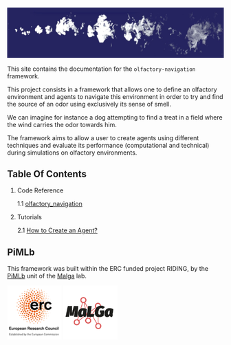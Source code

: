 ![Olfactory cues in turbulent air](img/Odor_Plume.jpg)

This site contains the documentation for the `olfactory-navigation` framework.

This project consists in a framework that allows one to define an olfactory environment and agents to navigate this environment in order to try and find the source of an odor using exclusively its sense of smell.

We can imagine for instance a dog attempting to find a treat in a field where the wind carries the odor towards him.

The framework aims to allow a user to create agents using different techniques and evaluate its performance (computational and technical) during simulations on olfactory environments.


## Table Of Contents

1. Code Reference

    1.1 [olfactory_navigation](reference/index.md)

2. Tutorials

    2.1 [How to Create an Agent?](agent_creation.md)


## PiMLb

This framework was built within the ERC funded project RIDING, by the [PiMLb](https://malga.unige.it/research/pimlb) unit of the [Malga](https://malga.unige.it) lab.

<img src="img/ERC.jpg" alt="ERC Logo" width="25%"/>
<img src="img/MaLGa_white_bg.png" alt="Malga Logo" width="25%"/>
